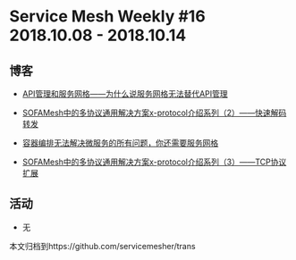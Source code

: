 # Service Mesh Weekly #16 2018.10.08 - 2018.10.14

## 博客

- [API管理和服务网格——为什么说服务网格无法替代API管理](http://www.servicemesher.com/blog/api-management-and-service-mesh/)

- [SOFAMesh中的多协议通用解决方案x-protocol介绍系列（2）——快速解码转发](http://www.servicemesher.com/blog/x-protocol-rapid-decode-forward/)

- [容器编排无法解决微服务的所有问题，你还需要服务网格](http://www.servicemesher.com/blog/going-beyond-container-orchestration/)

- [SOFAMesh中的多协议通用解决方案x-protocol介绍系列（3）——TCP协议扩展](http://www.servicemesher.com/blog/x-protocol-tcp-protocol-extension/)

## 活动

- 无

本文归档到https://github.com/servicemesher/trans